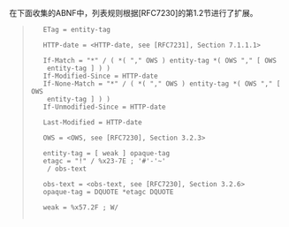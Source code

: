 在下面收集的ABNF中，列表规则根据[RFC7230]的第1.2节进行了扩展。

> ```
>    ETag = entity-tag
>
>    HTTP-date = <HTTP-date, see [RFC7231], Section 7.1.1.1>
>
>    If-Match = "*" / ( *( "," OWS ) entity-tag *( OWS "," [ OWS
>     entity-tag ] ) )
>    If-Modified-Since = HTTP-date
>    If-None-Match = "*" / ( *( "," OWS ) entity-tag *( OWS "," [ OWS
>     entity-tag ] ) )
>    If-Unmodified-Since = HTTP-date
>
>    Last-Modified = HTTP-date
>
>    OWS = <OWS, see [RFC7230], Section 3.2.3>
>
>    entity-tag = [ weak ] opaque-tag
>    etagc = "!" / %x23-7E ; '#'-'~'
>     / obs-text
>
>    obs-text = <obs-text, see [RFC7230], Section 3.2.6>
>    opaque-tag = DQUOTE *etagc DQUOTE
>
>    weak = %x57.2F ; W/
>    
> ```

